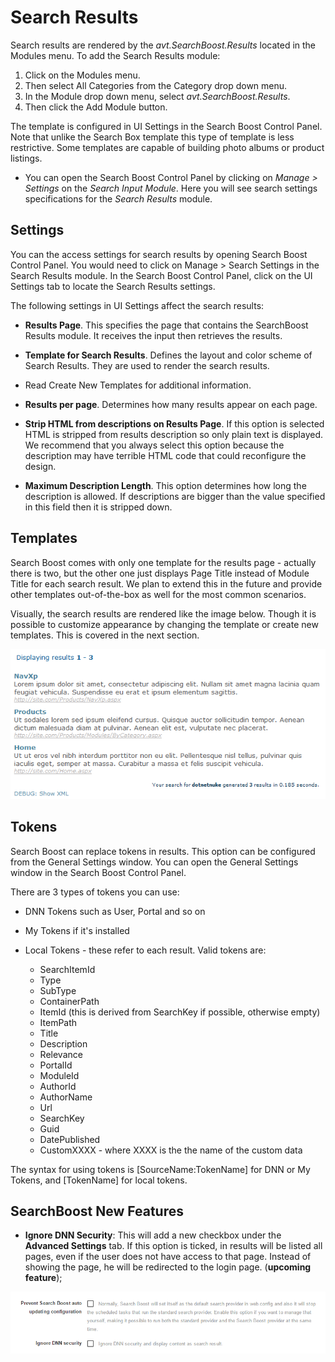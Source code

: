 # Search Results

Search results are rendered by the *avt.SearchBoost.Results* located in the Modules menu. To add the Search Results module:

1. Click on the Modules menu.
2. Then select All Categories from the Category drop down menu.
3. In the Module drop down menu, select _avt.SearchBoost.Results_.
4. Then click the Add Module button.

The template is configured in UI Settings in the Search Boost Control Panel. Note that unlike the Search Box template this type of template is less restrictive. Some templates are capable of building photo albums or product listings.

* You can open the Search Boost Control Panel by clicking on _Manage > Settings_ on the _Search Input Module_. Here you will see search settings specifications for the _Search Results_ module.

## Settings

You can the access settings for search results by opening Search Boost Control Panel. You would need to click on Manage > Search Settings in the Search Results module. In the Search Boost Control Panel, click on the UI Settings tab to locate the Search Results settings.

The following settings in UI Settings affect the search results:

* **Results Page**. This specifies the page that contains the SearchBoost Results module. It receives the input then retrieves the results.

* **Template for Search Results**. Defines the layout and color scheme of Search Results. They are used to render the search results.
* Read Create New Templates for additional information.

* **Results per page**. Determines how many results appear on each page.

* **Strip HTML from descriptions on Results Page**. If this option is selected HTML is stripped from results description so only plain text is displayed. We recommend that you always select this option because the description may have terrible HTML code that could reconfigure the design.

* **Maximum Description Length**. This option determines how long the description is allowed. If descriptions are bigger than the value specified in this field then it is stripped down.

## Templates

Search Boost comes with only one template for the results page - actually there is two, but the other one just displays Page Title instead of Module Title for each search result. We plan to extend this in the future and provide other templates out-of-the-box as well for the most common scenarios.

Visually, the search results are rendered like the image below. Though it is possible to customize appearance by changing the template or create new templates. This is covered in the next section. 

![](/search-boost/customize-appearance/assets/search-results.png)

## Tokens

Search Boost can replace tokens in results. This option can be configured from the General Settings window. You can open the General Settings window in the Search Boost Control Panel.

There are 3 types of tokens you can use:
* DNN Tokens such as User, Portal and so on

* My Tokens if it's installed

* Local Tokens - these refer to each result. Valid tokens are:

  * SearchItemId
  * Type
  * SubType
  * ContainerPath
  * ItemId (this is derived from SearchKey if possible, otherwise empty)
  * ItemPath
  * Title
  * Description
  * Relevance
  * PortalId
  * ModuleId
  * AuthorId
  * AuthorName
  * Url
  * SearchKey
  * Guid
  * DatePublished
  * CustomXXXX - where XXXX is the the name of the custom data
  
The syntax for using tokens is [SourceName:TokenName] for DNN or My Tokens, and [TokenName] for local tokens.

## SearchBoost New Features

* **Ignore DNN Security**: This will add a new checkbox under the **Advanced Settings** tab. If this option is ticked, in results will be listed all pages, even if the user does not have access to that page. Instead of showing the page, he will be redirected to the login page. \(**upcoming feature**\);

![](/search-boost/customize-appearance/assets/ignore_dnn_security.png)
